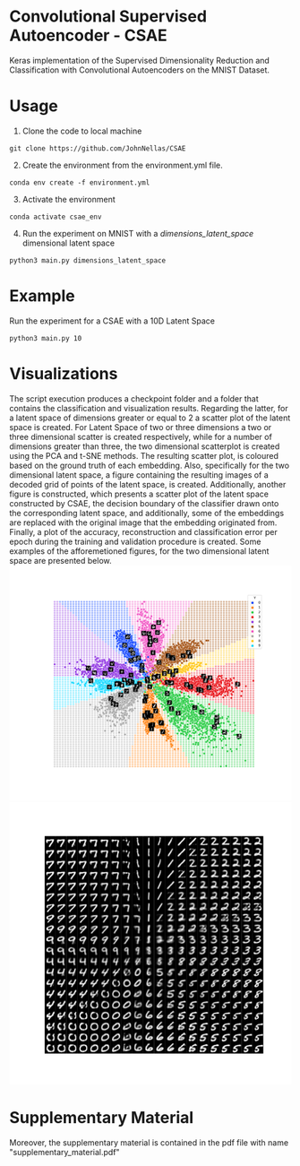 # Convolutional Supervised Autoencoder - CSAE
Keras implementation of the Supervised Dimensionality Reduction and Classification with Convolutional Autoencoders on the MNIST Dataset.

# Usage
1. Clone the code to local machine
```
git clone https://github.com/JohnNellas/CSAE
```
2. Create the environment from the environment.yml file.
```
conda env create -f environment.yml
```
3. Activate the environment
```
conda activate csae_env
```
4. Run the experiment on MNIST with a *dimensions_latent_space* dimensional latent space
```
python3 main.py dimensions_latent_space
```

# Example

Run the experiment for a CSAE with a 10D Latent Space
```
python3 main.py 10
```

# Visualizations
The script execution produces a checkpoint folder and a folder that contains the classification and visualization results. Regarding the latter, for a latent space of dimensions greater or equal to 2 a scatter plot of the latent space is created. For Latent Space of two or three dimensions a two or three dimensional scatter is created respectively, while for a number of dimensions greater than three, the two dimensional scatterplot is created using the PCA and t-SNE methods. The resulting scatter plot, is coloured based on the ground truth of each embedding. Also, specifically for the two dimensional latent space, a figure containing the resulting images of a decoded grid of points of the latent space, is created. Additionally, another figure is constructed, which presents a scatter plot of the latent space constructed by CSAE, the decision boundary of the classifier drawn onto the corresponding latent space, and additionally, some of the embeddings are replaced with the original image that the embedding originated from. Finally, a plot of the accuracy, reconstruction and classification error per epoch during the training and validation procedure is created. Some examples of the afforemetioned figures, for the two dimensional latent space are presented below.
![](classification_and_visualization_results_CSAE/visualization_results/visualization_results_MNIST_num_class_10_lat_dims_2/mnist_network_embedded_space_decision_boundary_2D_latent_dim_10_classes.png)
![](classification_and_visualization_results_CSAE/visualization_results/visualization_results_MNIST_num_class_10_lat_dims_2/MNNIST_decoded_grid_of_points.png)

# Supplementary Material
Moreover, the supplementary material is contained in the pdf file with name "supplementary_material.pdf"
